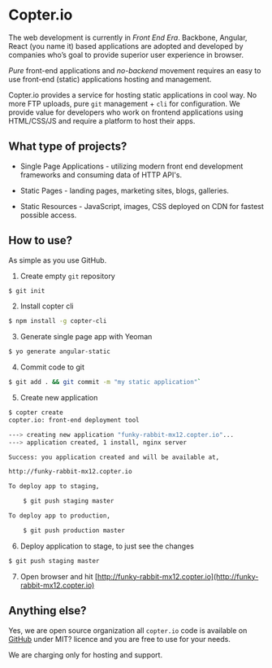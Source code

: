 # Copter.io

The web development is currently in *Front End Era*. Backbone, Angular, React (you name it) based applications are adopted and developed by companies who’s goal to provide superior user experience in browser.

*Pure* front-end applications and *no-backend* movement requires an easy to use front-end (static) applications hosting and management.

Copter.io provides a service for hosting static applications in cool way. No more FTP uploads, pure `git` management + `cli` for configuration. We provide value for developers who work on frontend applications using HTML/CSS/JS and require a platform to host their apps.

## What type of projects?

* Single Page Applications - utilizing modern front end development frameworks and consuming data of HTTP API's.

* Static Pages - landing pages, marketing sites, blogs, galleries.

* Static Resources - JavaScript, images, CSS deployed on CDN for fastest possible access.

## How to use?

As simple as you use GitHub.

1. Create empty `git` repository

```bash
$ git init
```
2. Install copter cli

```bash
$ npm install -g copter-cli
```
3. Generate single page app with Yeoman

```bash
$ yo generate angular-static
```
4. Commit code to git

```bash
$ git add . && git commit -m "my static application"`
```
5. Create new application

```bash
$ copter create
copter.io: front-end deployment tool

---> creating new application "funky-rabbit-mx12.copter.io"...
---> application created, 1 install, nginx server

Success: you application created and will be available at,

http://funky-rabbit-mx12.copter.io

To deploy app to staging,

	$ git push staging master

To deploy app to production,

	$ git push production master
```
6. Deploy application to stage, to just see the changes

```bash
$ git push staging master
```
7. Open browser and hit [http://funky-rabbit-mx12.copter.io](http://funky-rabbit-mx12.copter.io)

## Anything else?

Yes, we are open source organization all `copter.io` code is available on [GitHub](https://github.io/copter) under MIT? licence and you are free to use for your needs.

We are charging only for hosting and support.